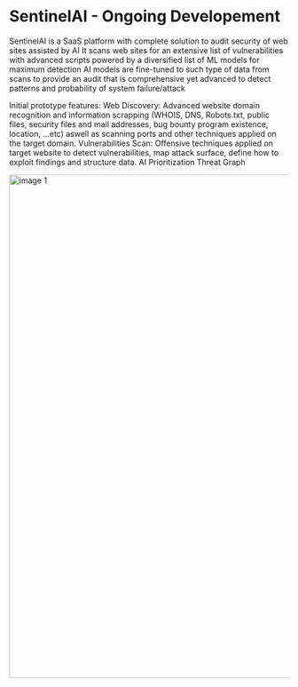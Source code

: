 # SentinelAI - Ongoing Developement
SentinelAI is a SaaS platform with complete solution to audit security of web sites assisted by AI
It scans web sites for an extensive list of vulnerabilities with advanced scripts powered by a diversified list of ML models for maximum detection
AI models are fine-tuned to such type of data from scans to provide an audit that is comprehensive yet advanced to detect patterns and probability of system failure/attack

Initial prototype features:
Web Discovery: Advanced website domain recognition and information scrapping (WHOIS, DNS, Robots.txt, public files, security files and mail addresses, bug bounty program existence, location, ...etc) aswell as scanning ports and other techniques applied on the target domain.
Vulnerabilities Scan: Offensive techniques applied on target website to detect vulnerabilities, map attack surface, define how to exploit findings and structure data.
AI Prioritization
Threat Graph

<img width="906" alt="image 1" src="https://github.com/user-attachments/assets/cb078c23-30ae-41fc-bb76-9a984f35621b" />



